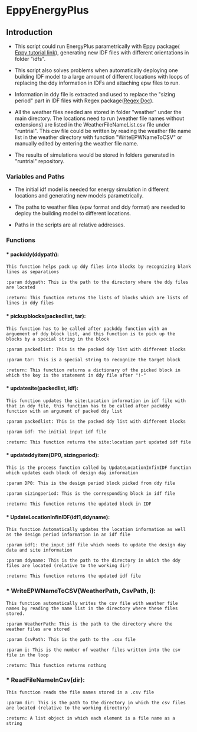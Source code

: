 # EppyEnergyPlus


## Introduction

* This script could run EnergyPlus parametrically with Eppy package( [Eppy tutorial link](https://pythonhosted.org/eppy/Main_Tutorial.html)), generating new IDF files with different orientations in folder "idfs".

* This script also solves problems when automatically deploying one building IDF model to a large amount of different locations with loops of replacing the ddy information in IDFs and attaching epw files to run.

* Information in ddy file is extracted and used to replace the "sizing period" part in IDF files with Regex package([Regex Doc](https://docs.python.org/3/library/re.html)).

* All the weather files needed are stored in folder "weather" under the main directory. The locations need to run (weather file names without extensions) are listed in the WeatherFileNameList.csv file under "runtrial". This csv file could be written by reading the weather file name list in the weather directory with function "WriteEPWNameToCSV" or manually edited by entering the weather file name.

* The results of simulations would be stored in folders generated in "runtrial" repository.



### Variables and Paths

* The initial idf model is needed for energy simulation in different locations and generating new models parametrically.

* The paths to weather files (epw format and ddy format) are needed to deploy the building model to different locations.

* Paths in the scripts are all relative addresses.



### Functions


#### * packddy(ddypath):

    This function helps pack up ddy files into blocks by recognizing blank lines as separations

    :param ddypath: This is the path to the directory where the ddy files are located

    :return: This function returns the lists of blocks which are lists of lines in ddy files


#### * pickupblocks(packedlist, tar):

    This function has to be called after packddy function with an arguement of ddy block list, and this function is to pick up the blocks by a special string in the block

    :param packedlist: This is the packed ddy list with different blocks

    :param tar: This is a special string to recognize the target block

    :return: This function returns a dictionary of the picked block in which the key is the statement in ddy file after "!-"


#### * updatesite(packedlist, idf):

    This function updates the site:Location information in idf file with that in ddy file, this function has to be called after packddy function with an argument of packed ddy list

    :param packedlist: This is the packed ddy list with different blocks

    :param idf: The initial input idf file

    :return: This function returns the site:location part updated idf file


#### * updateddyitem(DP0, sizingperiod):

    This is the process function called by UpdateLocationInfinIDF function which updates each block of design day information

    :param DP0: This is the design period block picked from ddy file

    :param sizingperiod: This is the corresponding block in idf file

    :return: This function returns the updated block in IDF


#### * UpdateLocationInfinIDF(idf1,ddyname):

    This function Automatically updates the location information as well as the design period information in an idf file

    :param idf1: the input idf file which needs to update the design day data and site information

    :param ddyname: This is the path to the directory in which the ddy files are located (relative to the working dir)

    :return: This function returns the updated idf file


### * WriteEPWNameToCSV(WeatherPath, CsvPath, i):

    This function automatically writes the csv file with weather file names by reading the name list in the directory where these files stored.

    :param WeatherPath: This is the path to the directory where the weather files are stored

    :param CsvPath: This is the path to the .csv file

    :param i: This is the number of weather files written into the csv file in the loop

    :return: This function returns nothing


### * ReadFileNameInCsv(dir):

    This function reads the file names stored in a .csv file

    :param dir: This is the path to the directory in which the csv files are located (relative to the working directory)

    :return: A list object in which each element is a file name as a string




